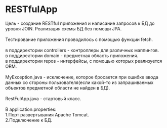 # RESTfulApp
Цель - создание RESTful приложения и написание запросов к БД до уровня JOIN. Реализация схемы БД
без помощи JPA.</br></br>
Тестирование приложения проводилось с помощью функции fetch.</br></br>
в поддиректории controllers - контроллеры для различных маппингов.</br>
в поддиректории domain - предметная область приложения.</br>
в поддиректории repos - интерфейсы, с помощью которых реализуется ORM.</br></br>
MyException.java - исключение, которое бросается при ошибке ввода данных со стороны пользователя(если какой-то из запрашиваемых
объектов предметной области не найден в БД).</br></br>
RestFulApp.java - стартовый класс.</br><br>
В application.properties:</br>
1.Порт развертывания Apache Tomcat.</br>
2.Подключение к БД.
